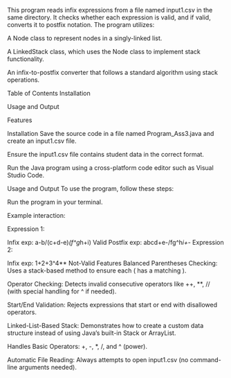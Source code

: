 This program reads infix expressions from a file named input1.csv in the same directory. It checks whether each expression is valid, and if valid, converts it to postfix notation. The program utilizes:

A Node class to represent nodes in a singly-linked list.

A LinkedStack class, which uses the Node class to implement stack functionality.

An infix-to-postfix converter that follows a standard algorithm using stack operations.

Table of Contents
Installation

Usage and Output

Features

Installation
Save the source code in a file named Program_Ass3.java and create an input1.csv file.

Ensure the input1.csv file contains student data in the correct format.

Run the Java program using a cross-platform code editor such as Visual Studio Code.

Usage and Output
To use the program, follow these steps:

Run the program in your terminal.

Example interaction:

Expression 1:

Infix exp: a-b/(c+d-e)*(f^g*h+i)
Valid
Postfix exp: abcd+e-/fg^h*i+*-
Expression 2:

Infix exp: 1+2+3^4**
Not-Valid
Features
Balanced Parentheses Checking: Uses a stack-based method to ensure each ( has a matching ).

Operator Checking: Detects invalid consecutive operators like ++, **, // (with special handling for ^ if needed).

Start/End Validation: Rejects expressions that start or end with disallowed operators.

Linked-List-Based Stack: Demonstrates how to create a custom data structure instead of using Java’s built-in Stack or ArrayList.

Handles Basic Operators: +, -, *, /, and ^ (power).

Automatic File Reading: Always attempts to open input1.csv (no command-line arguments needed).
